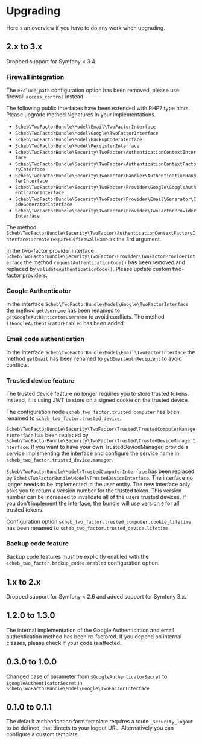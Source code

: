 Upgrading
=========

Here's an overview if you have to do any work when upgrading.

## 2.x to 3.x

Dropped support for Symfony < 3.4.

### Firewall integration

The `exclude_path` configuration option has been removed, please use firewall `access_control` instead.

The following public interfaces have been extended with PHP7 type hints. Please upgrade method signatures in your
implementations.
- `Scheb\TwoFactorBundle\Model\Email\TwoFactorInterface`
- `Scheb\TwoFactorBundle\Model\Google\TwoFactorInterface`
- `Scheb\TwoFactorBundle\Model\BackupCodeInterface`
- `Scheb\TwoFactorBundle\Model\PersisterInterface`
- `Scheb\TwoFactorBundle\Security\TwoFactor\AuthenticationContextInterface`
- `Scheb\TwoFactorBundle\Security\TwoFactor\AuthenticationContextFactoryInterface`
- `Scheb\TwoFactorBundle\Security\TwoFactor\Handler\AuthenticationHandlerInterface`
- `Scheb\TwoFactorBundle\Security\TwoFactor\Provider\Google\GoogleAuthenticatorInterface`
- `Scheb\TwoFactorBundle\Security\TwoFactor\Provider\Email\Generator\CodeGeneratorInterface`
- `Scheb\TwoFactorBundle\Security\TwoFactor\Provider\TwoFactorProviderInterface` 

The method `Scheb\TwoFactorBundle\Security\TwoFactor\AuthenticationContextFactoryInterface::create` requires
`$firewallName` as the 3rd argument. 

In the two-factor provider interface `Scheb\TwoFactorBundle\Security\TwoFactor\Provider\TwoFactorProviderInterface` the
method `requestAuthenticationCode()` has been removed and replaced by `validateAuthenticationCode()`. Please update
custom two-factor providers.

### Google Authenticator

In the interface `Scheb\TwoFactorBundle\Model\Google\TwoFactorInterface` the method `getUsername` has been renamed to
`getGoogleAuthenticatorUsername` to avoid conflicts. The method `isGoogleAuthenticatorEnabled` has been added.

### Email code authentication

In the interface `Scheb\TwoFactorBundle\Model\Email\TwoFactorInterface` the method `getEmail` has been renamed to
`getEmailAuthRecipient` to avoid conflicts.

### Trusted device feature

The trusted device feature no longer requires you to store trusted tokens. Instead, it is using JWT to store on a signed
cookie on the trusted device.

The configuration node `scheb_two_factor.trusted_computer` has been renamed to `scheb_two_factor.trusted_device`. 

`Scheb\TwoFactorBundle\Security\TwoFactor\Trusted\TrustedComputerManagerInterface` has been replaced by
`Scheb\TwoFactorBundle\Security\TwoFactor\Trusted\TrustedDeviceManagerInterface`. If you want to have your own
TrustedDeviceManager, provide a service implementing the interface and configure the service name in
`scheb_two_factor.trusted_device.manager`.

`Scheb\TwoFactorBundle\Model\TrustedComputerInterface` has been replaced by
`Scheb\TwoFactorBundle\Model\TrustedDeviceInterface`. The interface no longer needs to be implemented in the user
entity. The new interface only asks you to return a version number for the trusted token. This version number can be
increased to invalidate all of the users trusted devices. If you don't implement the interface, the bundle will use
version `0` for all trusted tokens.

Configuration option `scheb_two_factor.trusted_computer.cookie_lifetime` has been renamed to
`scheb_two_factor.trusted_device.lifetime`.

### Backup code feature

Backup code features must be explicitly enabled with the `scheb_two_factor.backup_codes.enabled` configuration option.

## 1.x to 2.x

Dropped support for Symfony < 2.6 and added support for Symfony 3.x.

## 1.2.0 to 1.3.0

The internal implementation of the Google Authentication and email authentication method has been re-factored. If you
depend on internal classes, please check if your code is affected.

## 0.3.0 to 1.0.0

Changed case of parameter from `$GoogleAuthenticatorSecret` to `$googleAuthenticatorSecret` in
`Scheb\TwoFactorBundle\Model\Google\TwoFactorInterface`

## 0.1.0 to 0.1.1

The default authentication form template requires a route `_security_logout` to be defined, that directs to your logout
URL. Alternatively you can configure a custom template.
